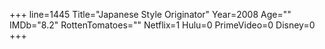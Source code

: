 +++
line=1445
Title="Japanese Style Originator"
Year=2008
Age=""
IMDb="8.2"
RottenTomatoes=""
Netflix=1
Hulu=0
PrimeVideo=0
Disney=0
+++


